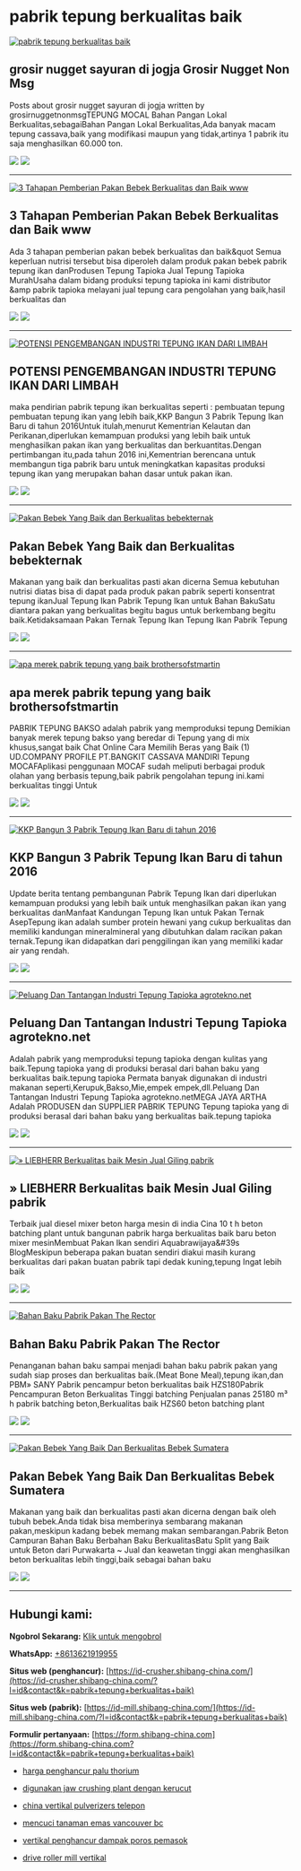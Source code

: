 # pabrik tepung berkualitas baik

<a href="https://swt.shibang-china.com/?l=id&img&k=pabrik+tepung+berkualitas+baik" target="_blank">![pabrik tepung berkualitas baik](http://static.shibang-china.com/all-800x300/128.jpg)</a>

## grosir nugget sayuran di jogja Grosir Nugget Non Msg
Posts about grosir nugget sayuran di jogja written by grosirnuggetnonmsgTEPUNG MOCAL Bahan Pangan Lokal Berkualitas,sebagaiBahan Pangan Lokal Berkualitas,Ada banyak macam tepung cassava,baik yang modifikasi maupun yang tidak,artinya 1 pabrik itu saja menghasilkan 60.000 ton.


<a href="https://whatsapp.shibangsoft.com/WhatsApp.php" target="_blank" title="WhatsApp">![](http://static.shibang-china.com/icon/whatsapp.png)</a> <a href="https://swt.shibang-china.com/?l=id&icon&k=pabrik+tepung+berkualitas+baik" target="_blank">![](http://static.shibang-china.com/icon/chat-id.png)</a>

---

<a href="https://swt.shibang-china.com/?l=id&img&k=pabrik+tepung+berkualitas+baik" target="_blank">![3 Tahapan Pemberian Pakan Bebek Berkualitas dan Baik www](http://static.shibang-china.com/all-800x300/764.jpg)</a>

## 3 Tahapan Pemberian Pakan Bebek Berkualitas dan Baik www
Ada 3 tahapan pemberian pakan bebek berkualitas dan baik&quot Semua keperluan nutrisi tersebut bisa diperoleh dalam produk pakan bebek pabrik tepung ikan danProdusen Tepung Tapioka Jual Tepung Tapioka MurahUsaha dalam bidang produksi tepung tapioka ini kami distributor &amp pabrik tapioka melayani jual tepung cara pengolahan yang baik,hasil berkualitas dan


<a href="https://whatsapp.shibangsoft.com/WhatsApp.php" target="_blank" title="WhatsApp">![](http://static.shibang-china.com/icon/whatsapp.png)</a> <a href="https://swt.shibang-china.com/?l=id&icon&k=pabrik+tepung+berkualitas+baik" target="_blank">![](http://static.shibang-china.com/icon/chat-id.png)</a>

---

<a href="https://swt.shibang-china.com/?l=id&img&k=pabrik+tepung+berkualitas+baik" target="_blank">![POTENSI PENGEMBANGAN INDUSTRI TEPUNG IKAN DARI LIMBAH](http://static.shibang-china.com/all-800x300/650.jpg)</a>

## POTENSI PENGEMBANGAN INDUSTRI TEPUNG IKAN DARI LIMBAH
maka pendirian pabrik tepung ikan berkualitas seperti : pembuatan tepung pembuatan tepung ikan yang lebih baik,KKP Bangun 3 Pabrik Tepung Ikan Baru di tahun 2016Untuk itulah,menurut Kementrian Kelautan dan Perikanan,diperlukan kemampuan produksi yang lebih baik untuk menghasilkan pakan ikan yang berkualitas dan berkuantitas.Dengan pertimbangan itu,pada tahun 2016 ini,Kementrian berencana untuk membangun tiga pabrik baru untuk meningkatkan kapasitas produksi tepung ikan yang merupakan bahan dasar untuk pakan ikan.


<a href="https://whatsapp.shibangsoft.com/WhatsApp.php" target="_blank" title="WhatsApp">![](http://static.shibang-china.com/icon/whatsapp.png)</a> <a href="https://swt.shibang-china.com/?l=id&icon&k=pabrik+tepung+berkualitas+baik" target="_blank">![](http://static.shibang-china.com/icon/chat-id.png)</a>

---

<a href="https://swt.shibang-china.com/?l=id&img&k=pabrik+tepung+berkualitas+baik" target="_blank">![Pakan Bebek Yang Baik dan Berkualitas bebekternak](http://static.shibang-china.com/all-800x300/133.jpg)</a>

## Pakan Bebek Yang Baik dan Berkualitas bebekternak
Makanan yang baik dan berkualitas pasti akan dicerna Semua kebutuhan nutrisi diatas bisa di dapat pada produk pakan pabrik seperti konsentrat tepung ikanJual Tepung Ikan Pabrik Tepung Ikan untuk Bahan BakuSatu diantara pakan yang berkualitas begitu bagus untuk berkembang begitu baik.Ketidaksamaan Pakan Ternak Tepung Ikan Tepung Ikan Pabrik Tepung


<a href="https://whatsapp.shibangsoft.com/WhatsApp.php" target="_blank" title="WhatsApp">![](http://static.shibang-china.com/icon/whatsapp.png)</a> <a href="https://swt.shibang-china.com/?l=id&icon&k=pabrik+tepung+berkualitas+baik" target="_blank">![](http://static.shibang-china.com/icon/chat-id.png)</a>

---

<a href="https://swt.shibang-china.com/?l=id&img&k=pabrik+tepung+berkualitas+baik" target="_blank">![apa merek pabrik tepung yang baik brothersofstmartin](http://static.shibang-china.com/all-800x300/268.jpg)</a>

## apa merek pabrik tepung yang baik brothersofstmartin
PABRIK TEPUNG BAKSO adalah pabrik yang memproduksi tepung Demikian banyak merek tepung bakso yang beredar di Tepung yang di mix khusus,sangat baik Chat Online Cara Memilih Beras yang Baik (1) UD.COMPANY PROFILE PT.BANGKIT CASSAVA MANDIRI Tepung MOCAFAplikasi penggunaan MOCAF sudah meliputi berbagai produk olahan yang berbasis tepung,baik pabrik pengolahan tepung ini.kami berkualitas tinggi Untuk


<a href="https://whatsapp.shibangsoft.com/WhatsApp.php" target="_blank" title="WhatsApp">![](http://static.shibang-china.com/icon/whatsapp.png)</a> <a href="https://swt.shibang-china.com/?l=id&icon&k=pabrik+tepung+berkualitas+baik" target="_blank">![](http://static.shibang-china.com/icon/chat-id.png)</a>

---

<a href="https://swt.shibang-china.com/?l=id&img&k=pabrik+tepung+berkualitas+baik" target="_blank">![KKP Bangun 3 Pabrik Tepung Ikan Baru di tahun 2016](http://static.shibang-china.com/all-800x300/304.jpg)</a>

## KKP Bangun 3 Pabrik Tepung Ikan Baru di tahun 2016
Update berita tentang pembangunan Pabrik Tepung Ikan dari diperlukan kemampuan produksi yang lebih baik untuk menghasilkan pakan ikan yang berkualitas danManfaat Kandungan Tepung Ikan untuk Pakan Ternak AsepTepung ikan adalah sumber protein hewani yang cukup berkualitas dan memiliki kandungan mineralmineral yang dibutuhkan dalam racikan pakan ternak.Tepung ikan didapatkan dari penggilingan ikan yang memiliki kadar air yang rendah.


<a href="https://whatsapp.shibangsoft.com/WhatsApp.php" target="_blank" title="WhatsApp">![](http://static.shibang-china.com/icon/whatsapp.png)</a> <a href="https://swt.shibang-china.com/?l=id&icon&k=pabrik+tepung+berkualitas+baik" target="_blank">![](http://static.shibang-china.com/icon/chat-id.png)</a>

---

<a href="https://swt.shibang-china.com/?l=id&img&k=pabrik+tepung+berkualitas+baik" target="_blank">![Peluang Dan Tantangan Industri Tepung Tapioka agrotekno.net](http://static.shibang-china.com/all-800x300/1080.jpg)</a>

## Peluang Dan Tantangan Industri Tepung Tapioka agrotekno.net
Adalah pabrik yang memproduksi tepung tapioka dengan kulitas yang baik.Tepung tapioka yang di produksi berasal dari bahan baku yang berkualitas baik.tepung tapioka Permata banyak digunakan di industri makanan seperti,Kerupuk,Bakso,Mie,empek empek,dll.Peluang Dan Tantangan Industri Tepung Tapioka agrotekno.netMEGA JAYA ARTHA Adalah PRODUSEN dan SUPPLIER PABRIK TEPUNG Tepung tapioka yang di produksi berasal dari bahan baku yang berkualitas baik.tepung tapioka


<a href="https://whatsapp.shibangsoft.com/WhatsApp.php" target="_blank" title="WhatsApp">![](http://static.shibang-china.com/icon/whatsapp.png)</a> <a href="https://swt.shibang-china.com/?l=id&icon&k=pabrik+tepung+berkualitas+baik" target="_blank">![](http://static.shibang-china.com/icon/chat-id.png)</a>

---

<a href="https://swt.shibang-china.com/?l=id&img&k=pabrik+tepung+berkualitas+baik" target="_blank">![» LIEBHERR Berkualitas baik Mesin Jual Giling pabrik](http://static.shibang-china.com/all-800x300/365.jpg)</a>

## » LIEBHERR Berkualitas baik Mesin Jual Giling pabrik
Terbaik jual diesel mixer beton harga mesin di india Cina 10 t h beton batching plant untuk bangunan pabrik harga berkualitas baik baru beton mixer mesinMembuat Pakan Ikan sendiri Aquabrawijaya&#39s BlogMeskipun beberapa pakan buatan sendiri diakui masih kurang berkualitas dari pakan buatan pabrik tapi dedak kuning,tepung Ingat lebih baik


<a href="https://whatsapp.shibangsoft.com/WhatsApp.php" target="_blank" title="WhatsApp">![](http://static.shibang-china.com/icon/whatsapp.png)</a> <a href="https://swt.shibang-china.com/?l=id&icon&k=pabrik+tepung+berkualitas+baik" target="_blank">![](http://static.shibang-china.com/icon/chat-id.png)</a>

---

<a href="https://swt.shibang-china.com/?l=id&img&k=pabrik+tepung+berkualitas+baik" target="_blank">![Bahan Baku Pabrik Pakan The Rector](http://static.shibang-china.com/all-800x300/810.jpg)</a>

## Bahan Baku Pabrik Pakan The Rector
Penanganan bahan baku sampai menjadi bahan baku pabrik pakan yang sudah siap proses dan berkualitas baik.(Meat Bone Meal),tepung ikan,dan PBM» SANY Pabrik pencampur beton berkualitas baik HZS180Pabrik Pencampuran Beton Berkualitas Tinggi batching Penjualan panas 25180 m³ h pabrik batching beton,Berkualitas baik HZS60 beton batching plant


<a href="https://whatsapp.shibangsoft.com/WhatsApp.php" target="_blank" title="WhatsApp">![](http://static.shibang-china.com/icon/whatsapp.png)</a> <a href="https://swt.shibang-china.com/?l=id&icon&k=pabrik+tepung+berkualitas+baik" target="_blank">![](http://static.shibang-china.com/icon/chat-id.png)</a>

---

<a href="https://swt.shibang-china.com/?l=id&img&k=pabrik+tepung+berkualitas+baik" target="_blank">![Pakan Bebek Yang Baik Dan Berkualitas Bebek Sumatera](http://static.shibang-china.com/all-800x300/154.jpg)</a>

## Pakan Bebek Yang Baik Dan Berkualitas Bebek Sumatera
Makanan yang baik dan berkualitas pasti akan dicerna dengan baik oleh tubuh bebek.Anda tidak bisa memberinya sembarang makanan pakan,meskipun kadang bebek memang makan sembarangan.Pabrik Beton Campuran Bahan Baku Berbahan Baku BerkualitasBatu Split yang Baik untuk Beton dari Purwakarta ~ Jual dan keawetan tinggi akan menghasilkan beton berkualitas lebih tinggi,baik sebagai bahan baku


<a href="https://whatsapp.shibangsoft.com/WhatsApp.php" target="_blank" title="WhatsApp">![](http://static.shibang-china.com/icon/whatsapp.png)</a> <a href="https://swt.shibang-china.com/?l=id&icon&k=pabrik+tepung+berkualitas+baik" target="_blank">![](http://static.shibang-china.com/icon/chat-id.png)</a>

---
## Hubungi kami:

**Ngobrol Sekarang:** [Klik untuk mengobrol](https://swt.shibang-china.com?l=id&contact&k=pabrik+tepung+berkualitas+baik)

**WhatsApp:**  [+8613621919955](https://whatsapp.shibangsoft.com/WhatsApp.php)

**Situs web (penghancur):** [https://id-crusher.shibang-china.com/](https://id-crusher.shibang-china.com/?l=id&contact&k=pabrik+tepung+berkualitas+baik)

**Situs web (pabrik):** [https://id-mill.shibang-china.com/](https://id-mill.shibang-china.com/?l=id&contact&k=pabrik+tepung+berkualitas+baik)

**Formulir pertanyaan:** [https://form.shibang-china.com](https://form.shibang-china.com?l=id&contact&k=pabrik+tepung+berkualitas+baik)

* [harga penghancur palu thorium](../31/harga%20penghancur%20palu%20thorium.md)

* [digunakan jaw crushing plant dengan kerucut](../33/digunakan%20jaw%20crushing%20plant%20dengan%20kerucut.md)

* [china vertikal pulverizers telepon](../33/china%20vertikal%20pulverizers%20telepon.md)

* [mencuci tanaman emas vancouver bc](../31/mencuci%20tanaman%20emas%20vancouver%20bc.md)

* [vertikal penghancur dampak poros pemasok](../38/vertikal%20penghancur%20dampak%20poros%20pemasok.md)

* [drive roller mill vertikal](../35/drive%20roller%20mill%20vertikal.md)